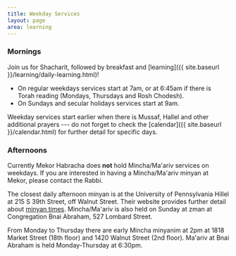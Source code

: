 ```yaml
---
title: Weekday Services
layout: page
area: learning
---
```


### Mornings

Join us for Shacharit, followed by breakfast and [learning]({{ site.baseurl }}/learning/daily-learning.html)!

- On regular weekdays services start at 7am, or at 6:45am if there is Torah reading (Mondays, Thursdays and Rosh Chodesh).
- On Sundays and secular holidays services start at 9am.

Weekday services start earlier when there is Mussaf, Hallel and other additional prayers --- do not forget to check the [calendar]({{ site.baseurl }}/calendar.html) for further detail for specific days.

### Afternoons

Currently Mekor Habracha does **not** hold Mincha/Ma'ariv services on weekdays. If you are interested in having  a Mincha/Ma'ariv minyan at Mekor, please contact the Rabbi.

The closest daily afternoon minyan is at the University of Pennsylvania Hillel at 215 S 39th Street, off Walnut Street. Their website provides further detail about [minyan times](https://www.pennocp.org/minyan/).  Mincha/Ma'ariv is also held on Sunday at zman at Congregation Bnai Abraham, 527 Lombard Street.

From Monday to Thursday there are early Mincha minyanim at 2pm at 1818 Market Street (18th floor) and 1420 Walnut Street (2nd floor). Ma'ariv at Bnai Abraham is held Monday-Thursday at 6:30pm.
